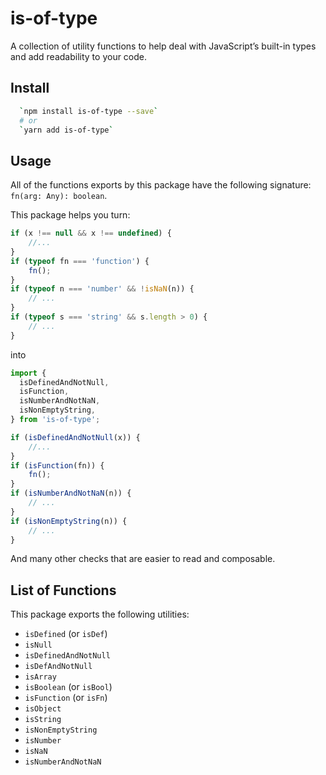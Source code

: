 # is-of-type

A collection of utility functions to help deal with JavaScript’s built-in types and add readability to your code.

## Install
``` bash
  `npm install is-of-type --save`
  # or
  `yarn add is-of-type`
```

## Usage

All of the functions exports by this package have the following signature: `fn(arg: Any): boolean`.

This package helps you turn:

```javascript
if (x !== null && x !== undefined) {
    //...
}
if (typeof fn === 'function') {
    fn();
}
if (typeof n === 'number' && !isNaN(n)) {
    // ...
}
if (typeof s === 'string' && s.length > 0) {
    // ...
}
```

into

```javascript
import {
  isDefinedAndNotNull,
  isFunction,
  isNumberAndNotNaN,
  isNonEmptyString,
} from 'is-of-type';

if (isDefinedAndNotNull(x)) {
    //...
}
if (isFunction(fn)) {
    fn();
}
if (isNumberAndNotNaN(n)) {
    // ...
}
if (isNonEmptyString(n)) {
    // ...
}
```

And many other checks that are easier to read and composable.

## List of Functions

This package exports the following utilities:
- `isDefined` (or `isDef`)
- `isNull`
- `isDefinedAndNotNull`
- `isDefAndNotNull`
- `isArray`
- `isBoolean` (or `isBool`)
- `isFunction` (or `isFn`)
- `isObject`
- `isString`
- `isNonEmptyString`
- `isNumber`
- `isNaN`
- `isNumberAndNotNaN`
